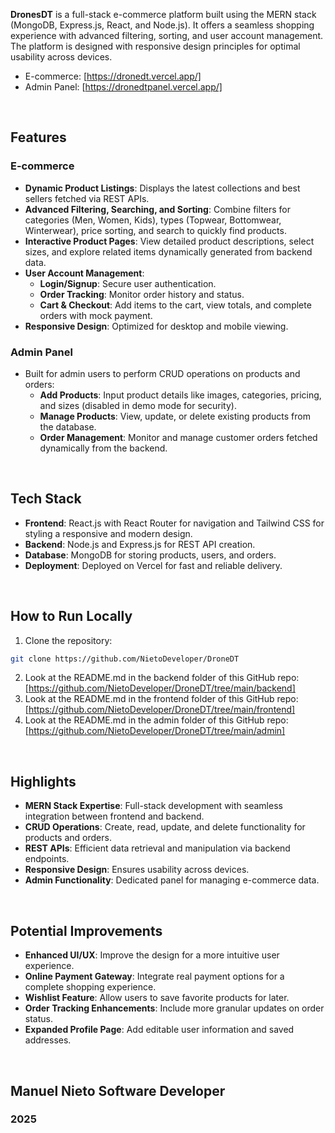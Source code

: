 **DronesDT** is a full-stack e-commerce platform built using the MERN stack (MongoDB, Express.js, React, and Node.js). It offers a seamless shopping experience with advanced filtering, sorting, and user account management. The platform is designed with responsive design principles for optimal usability across devices.

* E-commerce: [https://dronedt.vercel.app/]
* Admin Panel: [https://dronedtpanel.vercel.app/]
<br />

## Features
### E-commerce
* **Dynamic Product Listings**: Displays the latest collections and best sellers fetched via REST APIs.
* **Advanced Filtering, Searching, and Sorting**: Combine filters for categories (Men, Women, Kids), types (Topwear, Bottomwear, Winterwear), price sorting, and search to quickly find products.
* **Interactive Product Pages**: View detailed product descriptions, select sizes, and explore related items dynamically generated from backend data.
* **User Account Management**:
  * **Login/Signup**: Secure user authentication.
  * **Order Tracking**: Monitor order history and status.
  * **Cart & Checkout**: Add items to the cart, view totals, and complete orders with mock payment.
* **Responsive Design**: Optimized for desktop and mobile viewing.
### Admin Panel
* Built for admin users to perform CRUD operations on products and orders:
  * **Add Products**: Input product details like images, categories, pricing, and sizes (disabled in demo mode for security).
  * **Manage Products**: View, update, or delete existing products from the database.
  * **Order Management**: Monitor and manage customer orders fetched dynamically from the backend.
<br />

## Tech Stack
* **Frontend**: React.js with React Router for navigation and Tailwind CSS for styling a responsive and modern design.
* **Backend**: Node.js and Express.js for REST API creation.
* **Database**: MongoDB for storing products, users, and orders.
* **Deployment**: Deployed on Vercel for fast and reliable delivery.
<br />

## How to Run Locally
1. Clone the repository:
```bash
git clone https://github.com/NietoDeveloper/DroneDT
```
2. Look at the README.md in the backend folder of this GitHub repo: [https://github.com/NietoDeveloper/DroneDT/tree/main/backend]
3. Look at the README.md in the frontend folder of this GitHub repo: [https://github.com/NietoDeveloper/DroneDT/tree/main/frontend]
4. Look at the README.md in the admin folder of this GitHub repo: [https://github.com/NietoDeveloper/DroneDT/tree/main/admin]
<br />

## Highlights
* **MERN Stack Expertise**: Full-stack development with seamless integration between frontend and backend.
* **CRUD Operations**: Create, read, update, and delete functionality for products and orders.
* **REST APIs**: Efficient data retrieval and manipulation via backend endpoints.
* **Responsive Design**: Ensures usability across devices.
* **Admin Functionality**: Dedicated panel for managing e-commerce data.
<br />

## Potential Improvements
* **Enhanced UI/UX**: Improve the design for a more intuitive user experience.
* **Online Payment Gateway**: Integrate real payment options for a complete shopping experience.
* **Wishlist Feature**: Allow users to save favorite products for later.
* **Order Tracking Enhancements**: Include more granular updates on order status.
* **Expanded Profile Page**: Add editable user information and saved addresses.
<br />

## Manuel Nieto Software Developer

### 2025
